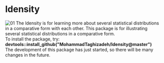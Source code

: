 # ldensity
![01](https://user-images.githubusercontent.com/66325392/214496413-1f24875c-6aa4-4de1-868e-1ee245d57687.jpg)
The ldensity is for learning more about several statistical distributions in a comparative form with each other. 
This package is for illustrating several statistical distributions in a comparative form.   
To install the package, try:   
**devtools::install_github("MohammadTaghizadeh/ldensity@master")**    
The development of this package has just started, so there will be many changes in the future. 
